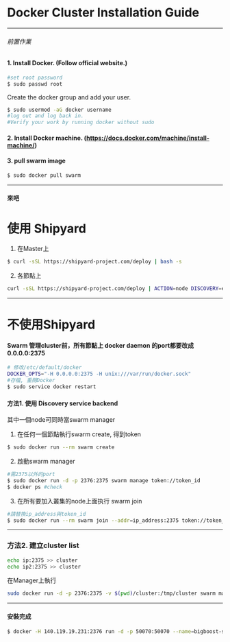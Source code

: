 # Docker Cluster Installation Guide
---
###### 前置作業
#### 1. Install Docker. (Follow official website.)
```sh
#set root password
$ sudo passwd root
```
Create the docker group and add your user.
```sh
$ sudo usermod -aG docker username
#log out and log back in.
#Verify your work by running docker without sudo
```

#### 2. Install Docker machine. (https://docs.docker.com/machine/install-machine/)
#### 3. pull swarm image
```sh
$ sudo docker pull swarm
```

----
#### 來吧
# 使用 Shipyard

1. 在Master上
```sh
$ curl -sSL https://shipyard-project.com/deploy | bash -s
```

2. 各節點上
```sh
curl -sSL https://shipyard-project.com/deploy | ACTION=node DISCOVERY=etcd://140.119.19.231:4001 bash -s
```
---

# 不使用Shipyard

#### Swarm 管理cluster前，所有節點上 docker daemon 的port都要改成 0.0.0.0:2375
```sh
# 修改/etc/default/docker 
DOCKER_OPTS="-H 0.0.0.0:2375 -H unix:///var/run/docker.sock"
#存檔, 重開Docker
$ sudo service docker restart
```

#### 方法1. 使用 Discovery service backend
其中一個node可同時當swarm manager

 1. 在任何一個節點執行swarm create, 得到token
```sh
$ sudo docker run --rm swarm create
```
2. 啟動swarm manager
```sh
#需2375以外的port
$ sudo docker run -d -p 2376:2375 swarm manage token://token_id
$ docker ps #check
```

3. 在所有要加入叢集的node上面执行 swarm join 
```sh
#請替換ip_address與token_id
$ sudo docker run --rm swarm join --addr=ip_address:2375 token://token_id
```

----
### 方法2. 建立cluster list
```sh
echo ip:2375 >> cluster
echo ip2:2375 >> cluster
```
 在Manager上執行
```sh
sudo docker run -d -p 2376:2375 -v $(pwd)/cluster:/tmp/cluster swarm manage file:///tmp/cluster
```
----
#### 安裝完成
```sh
$ docker -H 140.119.19.231:2376 run -d -p 50070:50070 --name=bigboost-sparkWorker3 --hostname=bigboost-spark --link=stormtimeseries/bigboost-spark:stormtimeseries/bigboost-spark droyuki/bigboost-spark:lab-v1 start-sparkWorker.sh
```
